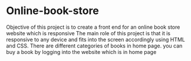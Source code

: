 # Online-book-store
Objective of this project is to create a front end for an online book store website which is responsive
The main role of this project is that it is responsive to any device and fits into the screen accordingly using HTML and CSS.
There are different categories of books in home page.
you can buy a book by logging into the website which is in home page

